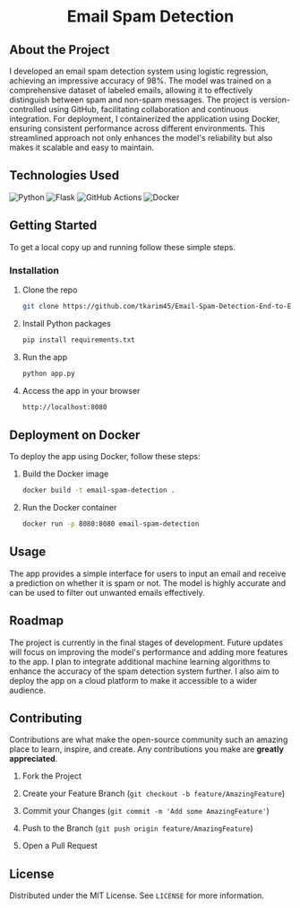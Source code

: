 <h1 align="center">Email Spam Detection</h1>

## About the Project

I developed an email spam detection system using logistic regression, achieving an impressive accuracy of 98%. The model was trained on a comprehensive dataset of labeled emails, allowing it to effectively distinguish between spam and non-spam messages. The project is version-controlled using GitHub, facilitating collaboration and continuous integration. For deployment, I containerized the application using Docker, ensuring consistent performance across different environments. This streamlined approach not only enhances the model's reliability but also makes it scalable and easy to maintain.

## Technologies Used

![Python](https://img.shields.io/badge/python-3670A0?style=for-the-badge&logo=python&logoColor=ffdd54)
![Flask](https://img.shields.io/badge/flask-%23000.svg?style=for-the-badge&logo=flask&logoColor=white)
![GitHub Actions](https://img.shields.io/badge/github%20actions-%232671E5.svg?style=for-the-badge&logo=githubactions&logoColor=white)
![Docker](https://img.shields.io/badge/docker-%230db7ed.svg?style=for-the-badge&logo=docker&logoColor=white)

## Getting Started

To get a local copy up and running follow these simple steps.

### Installation

1. Clone the repo
   ```sh
   git clone https://github.com/tkarim45/Email-Spam-Detection-End-to-End-Deployment.git
    ```
2. Install Python packages
    ```sh
    pip install requirements.txt
    ```
3. Run the app
    ```sh
    python app.py
    ```
4. Access the app in your browser
    ```sh
    http://localhost:8080
    ```
</details>

## Deployment on Docker

To deploy the app using Docker, follow these steps:

1. Build the Docker image
    ```sh
    docker build -t email-spam-detection .
    ```
2. Run the Docker container
    ```sh
    docker run -p 8080:8080 email-spam-detection
    ```

## Usage

The app provides a simple interface for users to input an email and receive a prediction on whether it is spam or not. The model is highly accurate and can be used to filter out unwanted emails effectively.

## Roadmap

The project is currently in the final stages of development. Future updates will focus on improving the model's performance and adding more features to the app. I plan to integrate additional machine learning algorithms to enhance the accuracy of the spam detection system further. I also aim to deploy the app on a cloud platform to make it accessible to a wider audience.

## Contributing

Contributions are what make the open-source community such an amazing place to learn, inspire, and create. Any contributions you make are **greatly appreciated**.

1. Fork the Project

2. Create your Feature Branch (`git checkout -b feature/AmazingFeature`)

3. Commit your Changes (`git commit -m 'Add some AmazingFeature'`)

4. Push to the Branch (`git push origin feature/AmazingFeature`)

5. Open a Pull Request

## License

Distributed under the MIT License. See `LICENSE` for more information.
